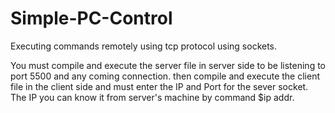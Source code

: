 # Simple-PC-Control
Executing commands remotely using tcp protocol using sockets.

You must compile and execute the server file in server side to be listening to port 5500 and any coming connection. then compile and execute the client file in the client side and must enter the IP and Port for the sever socket. The IP you can know it from server's machine by command $ip addr.
